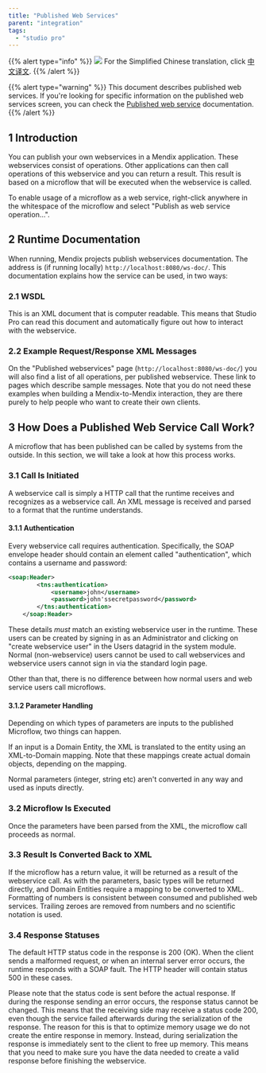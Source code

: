 ```yaml
---
title: "Published Web Services"
parent: "integration"
tags:
  - "studio pro"
---
```


{{% alert type="info" %}}
<img src="attachments/chinese-translation/china.png" style="display: inline-block; margin: 0" /> For the Simplified Chinese translation, click [中文译文](https://cdn.mendix.tencent-cloud.com/documentation/refguide8/published-web-services.pdf).
{{% /alert %}}

{{% alert type="warning" %}}
This document describes published web services. If you're looking for specific information on the published web services screen, you can check the [Published web service](published-web-service) documentation.
{{% /alert %}}

## 1 Introduction

You can publish your own webservices in a Mendix application. These webservices consist of operations. Other applications can then call operations of this webservice and you can return a result. This result is based on a microflow that will be executed when the webservice is called.

To enable usage of a microflow as a web service, right-click anywhere in the whitespace of the microflow and select "Publish as web service operation...".

## 2 Runtime Documentation

When running, Mendix projects publish webservices documentation. The address is (if running locally) `http://localhost:8080/ws-doc/`. This documentation explains how the service can be used, in two ways:

### 2.1 WSDL

This is an XML document that is computer readable. This means that Studio Pro can read this document and automatically figure out how to interact with the webservice.

### 2.2 Example Request/Response XML Messages

On the "Published webservices" page (`http://localhost:8080/ws-doc/`) you will also find a list of all operations, per published webservice. These link to pages which describe sample messages. Note that you do not need these examples when building a Mendix-to-Mendix interaction, they are there purely to help people who want to create their own clients.

## 3 How Does a Published Web Service Call Work?

A microflow that has been published can be called by systems from the outside. In this section, we will take a look at how this process works.

### 3.1 Call Is Initiated

A webservice call is simply a HTTP call that the runtime receives and recognizes as a webservice call. An XML message is received and parsed to a format that the runtime understands.

#### 3.1.1 Authentication

Every webservice call requires authentication. Specifically, the SOAP envelope header should contain an element called "authentication", which contains a username and password:

```xml
<soap:Header>
        <tns:authentication>
            <username>john</username>
            <password>john'ssecretpassword</password>
        </tns:authentication>
    </soap:Header>

```

These details _must_ match an existing webservice user in the runtime. These users can be created by signing in as an Administrator and clicking on "create webservice user" in the Users datagrid in the system module. Normal (non-webservice) users cannot be used to call webservices and webservice users cannot sign in via the standard login page.

Other than that, there is no difference between how normal users and web service users call microflows.

#### 3.1.2 Parameter Handling

Depending on which types of parameters are inputs to the published Microflow, two things can happen.

If an input is a Domain Entity, the XML is translated to the entity using an XML-to-Domain mapping. Note that these mappings create actual domain objects, depending on the mapping.

Normal parameters (integer, string etc) aren't converted in any way and used as inputs directly.

### 3.2 Microflow Is Executed

Once the parameters have been parsed from the XML, the microflow call proceeds as normal.

### 3.3 Result Is Converted Back to XML

If the microflow has a return value, it will be returned as a result of the webservice call. As with the parameters, basic types will be returned directly, and Domain Entities require a mapping to be converted to XML. Formatting of numbers is consistent between consumed and published web services. Trailing zeroes are removed from numbers and no scientific notation is used.

### 3.4 Response Statuses

The default HTTP status code in the response is 200 (OK). When the client sends a malformed request, or when an internal server error occurs, the runtime responds with a SOAP fault. The HTTP header will contain status 500 in these cases.

Please note that the status code is sent before the actual response. If during the response sending an error occurs, the response status cannot be changed. This means that the receiving side may receive a status code 200, even though the service failed afterwards during the serialization of the response. The reason for this is that to optimize memory usage we do not create the entire response in memory. Instead, during serialization the response is immediately sent to the client to free up memory. This means that you need to make sure you have the data needed to create a valid response before finishing the webservice.

